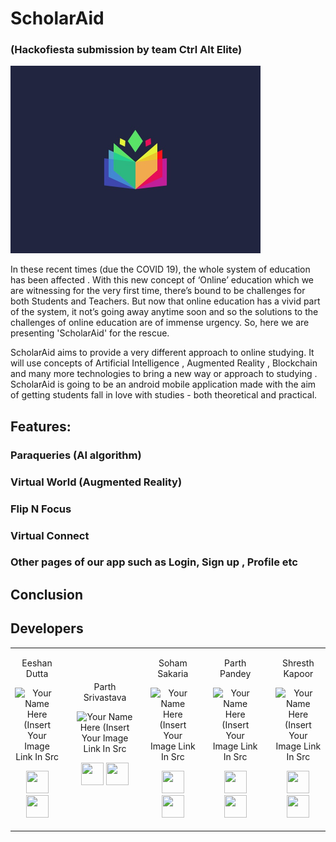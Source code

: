 # ScholarAid
### (Hackofiesta submission by team Ctrl Alt Elite)

<img src = "icon.jpeg" height=300>

In these recent times (due the COVID 19), the whole system of education has been affected . With this new concept of ‘Online’ education which we are witnessing for the very first time, there’s bound to be challenges for both Students and Teachers. But now that online education has a vivid part of the system, it not’s going away anytime soon and so the solutions to the challenges of online education are of immense urgency. So, here we are presenting 'ScholarAid' for the rescue.

ScholarAid aims to provide a very different approach to online studying. It will use concepts of Artificial Intelligence , Augmented Reality , Blockchain and many more technologies to bring a new way or approach to studying . ScholarAid is going to be an android mobile application made with the aim of getting students fall in love with studies - both theoretical and practical.

## Features:

### Paraqueries (AI algorithm)

### Virtual World (Augmented Reality)

### Flip N Focus

### Virtual Connect

### Other pages of our app such as Login, Sign up , Profile etc

## Conclusion 

## Developers

<table>
<tr align="center">
  
  <td>
  
Eeshan Dutta

<p align="center">
<img src = "https://avatars.githubusercontent.com/u/53020601?v=4"  height="120" alt="Your Name Here (Insert Your Image Link In Src">
</p>
<p align="center">
<a href = "https://github.com/EeshanDutta007"><img src = "http://www.iconninja.com/files/241/825/211/round-collaboration-social-github-code-circle-network-icon.svg" width="36" height = "36"/></a>
<a href = "https://www.linkedin.com/in/eeshan-dutta-03508a1b5/">
<img src = "http://www.iconninja.com/files/863/607/751/network-linkedin-social-connection-circular-circle-media-icon.svg" width="36" height="36"/>
</a>
</p>
</td>

<td>
<td>
Parth Srivastava 

<p align="center">
<img src = "https://avatars.githubusercontent.com/u/60739970?v=4"  height="120" alt="Your Name Here (Insert Your Image Link In Src">
</p>
<p align="center">
<a href = "https://github.com/savss624"><img src = "http://www.iconninja.com/files/241/825/211/round-collaboration-social-github-code-circle-network-icon.svg" width="36" height = "36"/></a>
<a href = "https://www.linkedin.com/in/parth-srivastava-949742192">
<img src = "http://www.iconninja.com/files/863/607/751/network-linkedin-social-connection-circular-circle-media-icon.svg" width="36" height="36"/>
</a>
</p>
</td>

<td>
  
 <td>

Soham Sakaria

<p align="center">
<img src = "https://avatars.githubusercontent.com/u/52789205?v=4"  height="120" alt="Your Name Here (Insert Your Image Link In Src">
</p>
<p align="center">
<a href = "https://github.com/soham-2411"><img src = "http://www.iconninja.com/files/241/825/211/round-collaboration-social-github-code-circle-network-icon.svg" width="36" height = "36"/></a>
<a href = "https://www.linkedin.com/in/soham-sakaria-13251718b/">
<img src = "http://www.iconninja.com/files/863/607/751/network-linkedin-social-connection-circular-circle-media-icon.svg" width="36" height="36"/>
</a>
</p>
</td>


<td>

<td>

Parth Pandey

<p align="center">
<img src = "https://avatars.githubusercontent.com/u/55892170?v=4"  height="120" alt="Your Name Here (Insert Your Image Link In Src">
</p>
<p align="center">
<a href = "https://github.com/ParthPandey2236"><img src = "http://www.iconninja.com/files/241/825/211/round-collaboration-social-github-code-circle-network-icon.svg" width="36" height = "36"/></a>
<a href = "https://www.linkedin.com/in/parth-pandey-b119921a7/">
<img src = "http://www.iconninja.com/files/863/607/751/network-linkedin-social-connection-circular-circle-media-icon.svg" width="36" height="36"/>
</a>
</p>
</td>

<td>

<td>
  
Shresth Kapoor

<p align="center">
<img src = "https://avatars.githubusercontent.com/u/73338689?v=4"  height="120" alt="Your Name Here (Insert Your Image Link In Src">
</p>
<p align="center">
<a href = "https://github.com/shresthkapoor7"><img src = "http://www.iconninja.com/files/241/825/211/round-collaboration-social-github-code-circle-network-icon.svg" width="36" height = "36"/></a>
<a href = "https://www.linkedin.com/in/shresth-kapoor-7skp/">
<img src = "http://www.iconninja.com/files/863/607/751/network-linkedin-social-connection-circular-circle-media-icon.svg" width="36" height="36"/>
</a>
</p>
</td>
</tr>
</td>

 </table>
